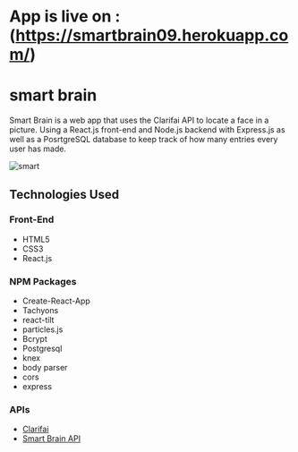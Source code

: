# App is live on : (https://smartbrain09.herokuapp.com/)
# smart brain
Smart Brain is a web app that uses the Clarifai API to locate a face in a picture. Using a React.js front-end and Node.js backend with Express.js as well as a PosrtgreSQL database to keep track of how many entries every user has made.

![smart](https://user-images.githubusercontent.com/65850505/87713503-f02b2480-c7c7-11ea-87fd-4ebcb0841f78.PNG)


## Technologies Used

### Front-End
- HTML5
- CSS3
 - React.js

### NPM Packages
- Create-React-App
- Tachyons
- react-tilt
- particles.js
- Bcrypt
- Postgresql
- knex
- body parser
- cors
- express

### APIs
- [Clarifai](https://www.clarifai.com/)
- [Smart Brain API](https://github.com/DPSingh09/smart-brain-api)
